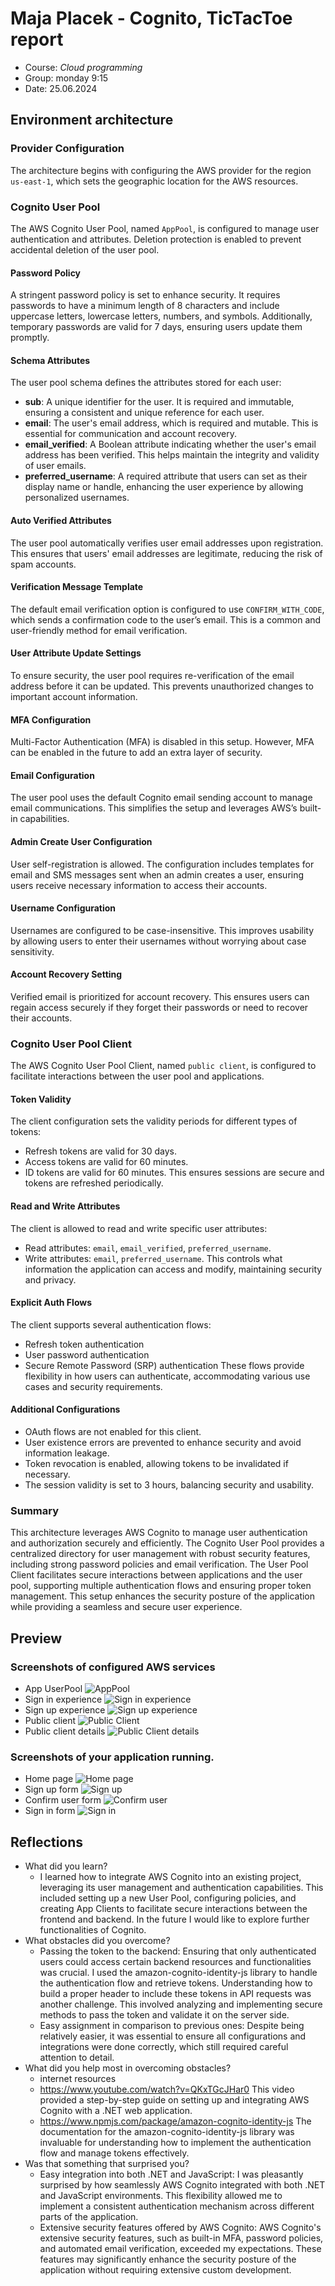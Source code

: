 # Maja Placek - Cognito, TicTacToe report

- Course: *Cloud programming*
- Group: monday 9:15
- Date: 25.06.2024

## Environment architecture

### Provider Configuration
The architecture begins with configuring the AWS provider for the region `us-east-1`, which sets the geographic location for the AWS resources.

### Cognito User Pool
The AWS Cognito User Pool, named `AppPool`, is configured to manage user authentication and attributes. Deletion protection is enabled to prevent accidental deletion of the user pool.

#### Password Policy
A stringent password policy is set to enhance security. It requires passwords to have a minimum length of 8 characters and include uppercase letters, lowercase letters, numbers, and symbols. Additionally, temporary passwords are valid for 7 days, ensuring users update them promptly.

#### Schema Attributes
The user pool schema defines the attributes stored for each user:

- **sub**: A unique identifier for the user. It is required and immutable, ensuring a consistent and unique reference for each user.
- **email**: The user's email address, which is required and mutable. This is essential for communication and account recovery.
- **email_verified**: A Boolean attribute indicating whether the user's email address has been verified. This helps maintain the integrity and validity of user emails.
- **preferred_username**: A required attribute that users can set as their display name or handle, enhancing the user experience by allowing personalized usernames.

#### Auto Verified Attributes
The user pool automatically verifies user email addresses upon registration. This ensures that users' email addresses are legitimate, reducing the risk of spam accounts.

#### Verification Message Template
The default email verification option is configured to use `CONFIRM_WITH_CODE`, which sends a confirmation code to the user’s email. This is a common and user-friendly method for email verification.

#### User Attribute Update Settings
To ensure security, the user pool requires re-verification of the email address before it can be updated. This prevents unauthorized changes to important account information.

#### MFA Configuration
Multi-Factor Authentication (MFA) is disabled in this setup. However, MFA can be enabled in the future to add an extra layer of security.

#### Email Configuration
The user pool uses the default Cognito email sending account to manage email communications. This simplifies the setup and leverages AWS’s built-in capabilities.

#### Admin Create User Configuration
User self-registration is allowed. The configuration includes templates for email and SMS messages sent when an admin creates a user, ensuring users receive necessary information to access their accounts.

#### Username Configuration
Usernames are configured to be case-insensitive. This improves usability by allowing users to enter their usernames without worrying about case sensitivity.

#### Account Recovery Setting
Verified email is prioritized for account recovery. This ensures users can regain access securely if they forget their passwords or need to recover their accounts.

### Cognito User Pool Client
The AWS Cognito User Pool Client, named `public client`, is configured to facilitate interactions between the user pool and applications.

#### Token Validity
The client configuration sets the validity periods for different types of tokens:
- Refresh tokens are valid for 30 days.
- Access tokens are valid for 60 minutes.
- ID tokens are valid for 60 minutes.
This ensures sessions are secure and tokens are refreshed periodically.

#### Read and Write Attributes
The client is allowed to read and write specific user attributes:
- Read attributes: `email`, `email_verified`, `preferred_username`.
- Write attributes: `email`, `preferred_username`.
This controls what information the application can access and modify, maintaining security and privacy.

#### Explicit Auth Flows
The client supports several authentication flows:
- Refresh token authentication
- User password authentication
- Secure Remote Password (SRP) authentication
These flows provide flexibility in how users can authenticate, accommodating various use cases and security requirements.

#### Additional Configurations
- OAuth flows are not enabled for this client.
- User existence errors are prevented to enhance security and avoid information leakage.
- Token revocation is enabled, allowing tokens to be invalidated if necessary.
- The session validity is set to 3 hours, balancing security and usability.

### Summary
This architecture leverages AWS Cognito to manage user authentication and authorization securely and efficiently. The Cognito User Pool provides a centralized directory for user management with robust security features, including strong password policies and email verification. The User Pool Client facilitates secure interactions between applications and the user pool, supporting multiple authentication flows and ensuring proper token management. This setup enhances the security posture of the application while providing a seamless and secure user experience.

## Preview

### Screenshots of configured AWS services
- App UserPool
![AppPool](img/app_pool.jpg)
- Sign in experience
![Sign in experience](img/sign_in_experience.jpg)
- Sign up experience
![Sign up experience](img/sign_up_experience.jpg)
- Public client
![Public Client](img/public_client.jpg)
- Public client details
![Public Client details](img/public_client_detail.jpg)

### Screenshots of your application running.
- Home page
![Home page](img/img01.jpg)
- Sign up form
![Sign up](img/sign_up.jpg)
- Confirm user form
![Confirm user](img/confirm_user.jpg)
- Sign in form
![Sign in](img/sign_in.jpg)

## Reflections

- What did you learn?
  - I learned how to integrate AWS Cognito into an existing project, leveraging its user management and authentication capabilities. This included setting up a new User Pool, configuring policies, and creating App Clients to facilitate secure interactions between the frontend and backend. In the future I would like to explore further functionalities of Cognito.
- What obstacles did you overcome?
  - Passing the token to the backend: Ensuring that only authenticated users could access certain backend resources and functionalities was crucial. I used the amazon-cognito-identity-js library to handle the authentication flow and retrieve tokens. Understanding how to build a proper header to include these tokens in API requests was another challenge. This involved analyzing and implementing secure methods to pass the token and validate it on the server side.
  - Easy assignment in comparison to previous ones: Despite being relatively easier, it was essential to ensure all configurations and integrations were done correctly, which still required careful attention to detail.
- What did you help most in overcoming obstacles?
  -  internet resources
    - https://www.youtube.com/watch?v=QKxTGcJHar0 This video provided a step-by-step guide on setting up and integrating AWS Cognito with a .NET web application.
    - https://www.npmjs.com/package/amazon-cognito-identity-js The documentation for the amazon-cognito-identity-js library was invaluable for understanding how to implement the authentication flow and manage tokens effectively.
- Was that something that surprised you?
  - Easy integration into both .NET and JavaScript: I was pleasantly surprised by how seamlessly AWS Cognito integrated with both .NET and JavaScript environments. This flexibility allowed me to implement a consistent authentication mechanism across different parts of the application.
  - Extensive security features offered by AWS Cognito: AWS Cognito's extensive security features, such as built-in MFA, password policies, and automated email verification, exceeded my expectations. These features may significantly enhance the security posture of the application without requiring extensive custom development.
